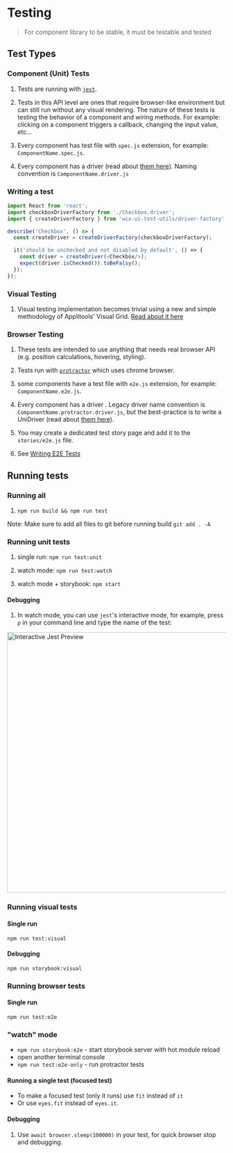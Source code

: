# Testing

> For component library to be stable, it must be testable and tested

## Test Types

### Component (Unit) Tests

1. Tests are running with [`jest`](https://facebook.github.io/jest/).

1. Tests in this API level are ones that require browser-like environment but can still run without any visual rendering. The nature of these tests is testing the behavior of a component and wiring methods. For example: clicking on a component triggers a callback, changing the input value, etc...

1. Every component has test file with `spec.js` extension, for example: `ComponentName.spec.js`.

1. Every component has a driver (read about [them here](./TEST_DRIVERS_GUIDELINES.md)). Naming convention is `ComponentName.driver.js`

### Writing a test

```js
import React from 'react';
import checkboxDriverFactory from './Checkbox.driver';
import { createDriverFactory } from 'wix-ui-test-utils/driver-factory';

describe('Checkbox', () => {
  const createDriver = createDriverFactory(checkboxDriverFactory);

  it('should be unchecked and not disabled by default', () => {
    const driver = createDriver(<Checkbox/>);
    expect(driver.isChecked()).toBeFalsy();
  });
});
```

### Visual Testing

1. Visual testing implementation becomes trivial using a new and simple methodology of Applitools' Visual Grid. [Read about it here](./VISUAL_TESTING.md)

### Browser Testing

1. These tests are intended to use anything that needs real browser API (e.g. position calculations, hovering, styling).

1. Tests run with [`protractor`](http://www.protractortest.org/#/) which uses chrome browser.

1. some components have a test file with `e2e.js` extension, for example: `ComponentName.e2e.js`.

1. Every component has a driver . Legacy driver name convention is `ComponentName.protractor.driver.js`, but the best-practice is to write a UniDriver (read about [them here](./TEST_DRIVERS_GUIDELINES.md)).

1. You may create a dedicated test story page and add it to the `stories/e2e.js` file.

1. See [Writing E2E Tests](./WRITING_E2E_TESTS.md)

## Running tests

### Running all

1. `npm run build && npm run test`

Note: Make sure to add all files to git before running build `git add . -A`

### Running unit tests

1. single run: `npm run test:unit`

1. watch mode: `npm run test:watch`

1. watch mode + storybook: `npm start`

#### Debugging

1. In watch mode, you can use `jest`'s interactive mode, for example, press `p` in your command line and type the name of the test:
<img src="https://raw.githubusercontent.com/wix/wix-style-react/master/docs/assets/jest-interactive.png" alt="Interactive Jest Preview" width="600">

### Running visual tests

#### Single run

`npm run test:visual`

#### Debugging

`npm run storybook:visual`

### Running browser tests

#### Single run

`npm run test:e2e`

### "watch" mode

- `npm run storybook:e2e` - start storybook server with hot module reload
- open another terminal console
- `npm run test:e2e-only` - run protractor tests

#### Running a single test (focused test)

- To make a focused test (only it runs) use `fit` instead of `it`
- Or use `eyes.fit` instead of `eyes.it`.

#### Debugging

1. Use `await browser.sleep(100000)` in your test, for quick browser stop and debugging.
